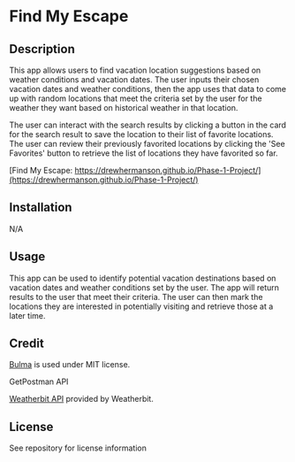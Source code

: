 # Find My Escape

## Description 

This app allows users to find vacation location suggestions based on weather conditions and vacation dates. The user inputs their chosen vacation dates and weather conditions, then the app uses that data to come up with random locations that meet the criteria set by the user for the weather they want based on historical weather in that location. 

The user can interact with the search results by clicking a button in the card for the search result to save the location to their list of favorite locations. The user can review their previously favorited locations by clicking the 'See Favorites' button to retrieve the list of locations they have favorited so far. 

[Find My Escape: https://drewhermanson.github.io/Phase-1-Project/](https://drewhermanson.github.io/Phase-1-Project/)

## Installation

N/A

## Usage

This app can be used to identify potential vacation destinations based on vacation dates and weather conditions set by the user. The app will return results to the user that meet their criteria. The user can then mark the locations they are interested in potentially visiting and retrieve those at a later time. 

## Credit

[Bulma](https://bulma.io/) is used under MIT license.

GetPostman API 

[Weatherbit API](https://www.weatherbit.io/) provided by Weatherbit.

## License 

See repository for license information 